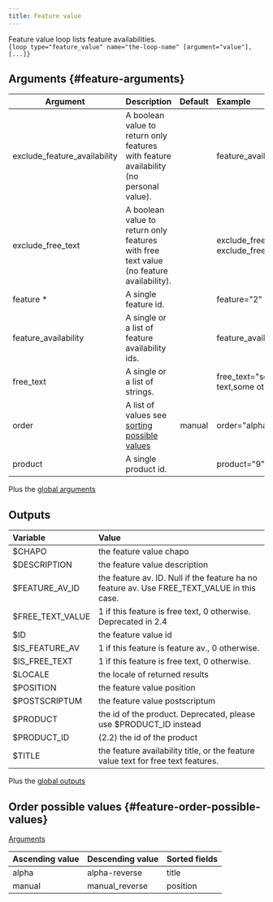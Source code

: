 ```yaml
---
title: Feature value
---
```


Feature value loop lists feature availabilities.   
`{loop type="feature_value" name="the-loop-name" [argument="value"], [...]}`

## Arguments {#feature-arguments}

| Argument                     | Description                                                                             | Default | Example                                           |
|------------------------------|:----------------------------------------------------------------------------------------|:-------:|:--------------------------------------------------|
| exclude_feature_availability | A boolean value to return only features with feature availability (no personal value).  |         | feature_availability="true"                       |
| exclude_free_text            | A boolean value to return only features with free text value (no feature availability). |         | exclude_free_text="1" or exclude_free_text="true" |
| feature *                    | A single feature id.                                                                    |         | feature="2"                                       |
| feature_availability         | A single or a list of feature availability ids.                                         |         | feature_availability="2,5"                        |
| free_text                    | A single or a list of strings.                                                          |         | free_text="some text,some other text"             |
| order                        | A list of values see [sorting possible values](#feature-order-possible-values)          | manual  | order="alpha_reverse"                             |
| product                      | A single product id.                                                                    |         | product="9"                                       |

Plus the [global arguments](./global_arguments)

## Outputs

| Variable         | Value                                                                                       |
|:-----------------|:--------------------------------------------------------------------------------------------|
| $CHAPO           | the feature value chapo                                                                     |
| $DESCRIPTION     | the feature value description                                                               |
| $FEATURE_AV_ID   | the feature av. ID. Null if the feature ha no feature av. Use FREE_TEXT_VALUE in this case. |
| $FREE_TEXT_VALUE | 1 if this feature is free text, 0 otherwise. Deprecated in 2.4                              |
| $ID              | the feature value id                                                                        |
| $IS_FEATURE_AV   | 1 if this feature is feature av., 0 otherwise.                                              |
| $IS_FREE_TEXT    | 1 if this feature is free text, 0 otherwise.                                                |
| $LOCALE          | the locale of returned results                                                              |
| $POSITION        | the feature value position                                                                  |
| $POSTSCRIPTUM    | the feature value postscriptum                                                              |
| $PRODUCT         | the id of the product. Deprecated, please use $PRODUCT_ID instead                           |
| $PRODUCT_ID      | (2.2) the id of the product                                                                 |
| $TITLE           | the feature availability title, or the feature value text for free text features.           |

Plus the [global outputs](./global_outputs)

## Order possible values {#feature-order-possible-values}
[Arguments](#feature-arguments)

| Ascending value | Descending value | Sorted fields |
|-----------------|------------------|:--------------|
| alpha           | alpha-reverse    | title         |
| manual          | manual_reverse   | position      |
